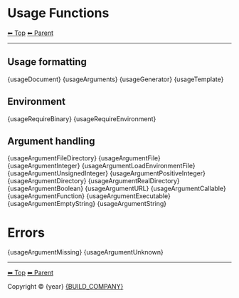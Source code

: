 # Usage Functions

<!-- TEMPLATE header 2 -->
[⬅ Top](index.md) [⬅ Parent ](../index.md)
<hr />

## Usage formatting

{usageDocument}
{usageArguments}
{usageGenerator}
{usageTemplate}

## Environment

{usageRequireBinary}
{usageRequireEnvironment}

## Argument handling

{usageArgumentFileDirectory}
{usageArgumentFile}
{usageArgumentInteger}
{usageArgumentLoadEnvironmentFile}
{usageArgumentUnsignedInteger}
{usageArgumentPositiveInteger}
{usageArgumentDirectory}
{usageArgumentRealDirectory}
{usageArgumentBoolean}
{usageArgumentURL}
{usageArgumentCallable}
{usageArgumentFunction}
{usageArgumentExecutable}
{usageArgumentEmptyString}
{usageArgumentString}

# Errors

{usageArgumentMissing}
{usageArgumentUnknown}

<!-- TEMPLATE footer 5 -->
<hr />

[⬅ Top](index.md) [⬅ Parent ](../index.md)

Copyright &copy; {year} [{BUILD_COMPANY}]({BUILD_COMPANY_LINK}{title})
